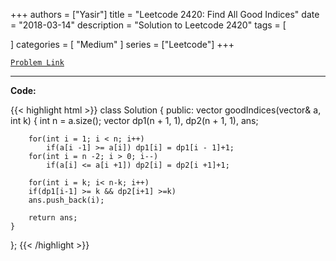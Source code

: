 
+++
authors = ["Yasir"]
title = "Leetcode 2420: Find All Good Indices"
date = "2018-03-14"
description = "Solution to Leetcode 2420"
tags = [
    
]
categories = [
    "Medium"
]
series = ["Leetcode"]
+++



[`Problem Link`](https://leetcode.com/problems/find-all-good-indices/description/)

---

**Code:**

{{< highlight html >}}
class Solution {
public:
    vector<int> goodIndices(vector<int>& a, int k) {
        int n = a.size();
        vector<int> dp1(n + 1, 1), dp2(n + 1, 1), ans;

        for(int i = 1; i < n; i++)
            if(a[i -1] >= a[i]) dp1[i] = dp1[i - 1]+1;
        for(int i = n -2; i > 0; i--)
            if(a[i] <= a[i +1]) dp2[i] = dp2[i +1]+1;

        for(int i = k; i< n-k; i++)
        if(dp1[i-1] >= k && dp2[i+1] >=k)
        ans.push_back(i);

        return ans;
    }
};
{{< /highlight >}}

